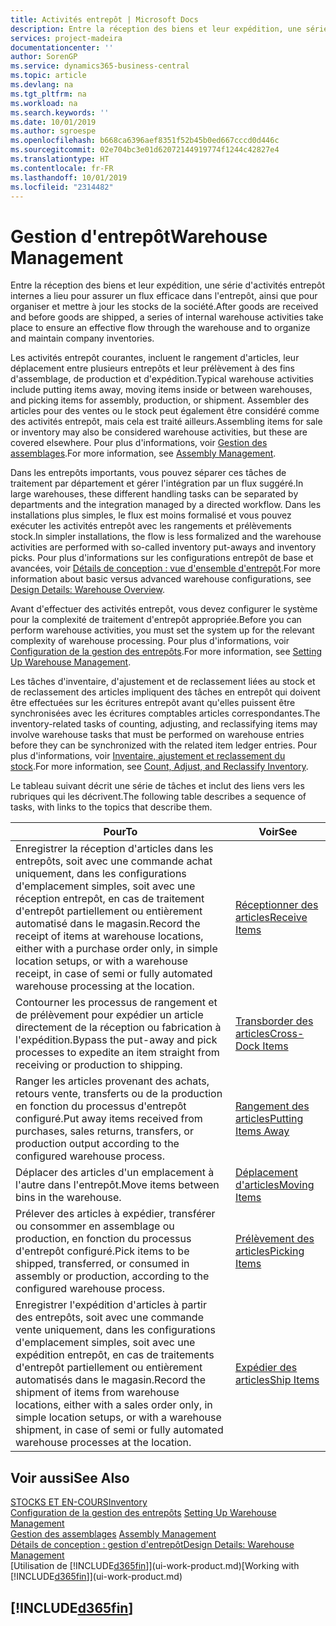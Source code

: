 ```yaml
---
title: Activités entrepôt | Microsoft Docs
description: Entre la réception des biens et leur expédition, une série d'activités entrepôt internes a lieu pour assurer un flux efficace dans l'entrepôt, ainsi que pour organiser et mettre à jour les stocks de la société.
services: project-madeira
documentationcenter: ''
author: SorenGP
ms.service: dynamics365-business-central
ms.topic: article
ms.devlang: na
ms.tgt_pltfrm: na
ms.workload: na
ms.search.keywords: ''
ms.date: 10/01/2019
ms.author: sgroespe
ms.openlocfilehash: b668ca6396aef8351f52b45b0ed667cccd0d446c
ms.sourcegitcommit: 02e704bc3e01d62072144919774f1244c42827e4
ms.translationtype: HT
ms.contentlocale: fr-FR
ms.lasthandoff: 10/01/2019
ms.locfileid: "2314482"
---
```

# <a name="warehouse-management"></a><span data-ttu-id="5b459-103">Gestion d'entrepôt</span><span class="sxs-lookup"><span data-stu-id="5b459-103">Warehouse Management</span></span>
<span data-ttu-id="5b459-104">Entre la réception des biens et leur expédition, une série d'activités entrepôt internes a lieu pour assurer un flux efficace dans l'entrepôt, ainsi que pour organiser et mettre à jour les stocks de la société.</span><span class="sxs-lookup"><span data-stu-id="5b459-104">After goods are received and before goods are shipped, a series of internal warehouse activities take place to ensure an effective flow through the warehouse and to organize and maintain company inventories.</span></span>

<span data-ttu-id="5b459-105">Les activités entrepôt courantes, incluent le rangement d'articles, leur déplacement entre plusieurs entrepôts et leur prélèvement à des fins d'assemblage, de production et d'expédition.</span><span class="sxs-lookup"><span data-stu-id="5b459-105">Typical warehouse activities include putting items away, moving items inside or between warehouses, and picking items for assembly, production, or shipment.</span></span> <span data-ttu-id="5b459-106">Assembler des articles pour des ventes ou le stock peut également être considéré comme des activités entrepôt, mais cela est traité ailleurs.</span><span class="sxs-lookup"><span data-stu-id="5b459-106">Assembling items for sale or inventory may also be considered warehouse activities, but these are covered elsewhere.</span></span> <span data-ttu-id="5b459-107">Pour plus d'informations, voir [Gestion des assemblages](assembly-assemble-items.md).</span><span class="sxs-lookup"><span data-stu-id="5b459-107">For more information, see [Assembly Management](assembly-assemble-items.md).</span></span>  

<span data-ttu-id="5b459-108">Dans les entrepôts importants, vous pouvez séparer ces tâches de traitement par département et gérer l'intégration par un flux suggéré.</span><span class="sxs-lookup"><span data-stu-id="5b459-108">In large warehouses, these different handling tasks can be separated by departments and the integration managed by a directed workflow.</span></span> <span data-ttu-id="5b459-109">Dans les installations plus simples, le flux est moins formalisé et vous pouvez exécuter les activités entrepôt avec les rangements et prélèvements stock.</span><span class="sxs-lookup"><span data-stu-id="5b459-109">In simpler installations, the flow is less formalized and the warehouse activities are performed with so-called inventory put-aways and inventory picks.</span></span> <span data-ttu-id="5b459-110">Pour plus d'informations sur les configurations entrepôt de base et avancées, voir [Détails de conception : vue d'ensemble d'entrepôt](design-details-warehouse-overview.md).</span><span class="sxs-lookup"><span data-stu-id="5b459-110">For more information about basic versus advanced warehouse configurations, see [Design Details: Warehouse Overview](design-details-warehouse-overview.md).</span></span>

<span data-ttu-id="5b459-111">Avant d'effectuer des activités entrepôt, vous devez configurer le système pour la complexité de traitement d'entrepôt appropriée.</span><span class="sxs-lookup"><span data-stu-id="5b459-111">Before you can perform warehouse activities, you must set the system up for the relevant complexity of warehouse processing.</span></span> <span data-ttu-id="5b459-112">Pour plus d'informations, voir [Configuration de la gestion des entrepôts](warehouse-setup-warehouse.md).</span><span class="sxs-lookup"><span data-stu-id="5b459-112">For more information, see [Setting Up Warehouse Management](warehouse-setup-warehouse.md).</span></span>

<span data-ttu-id="5b459-113">Les tâches d'inventaire, d'ajustement et de reclassement liées au stock et de reclassement des articles impliquent des tâches en entrepôt qui doivent être effectuées sur les écritures entrepôt avant qu'elles puissent être synchronisées avec les écritures comptables articles correspondantes.</span><span class="sxs-lookup"><span data-stu-id="5b459-113">The inventory-related tasks of counting, adjusting, and reclassifying items may involve warehouse tasks that must be performed on warehouse entries before they can be synchronized with the related item ledger entries.</span></span> <span data-ttu-id="5b459-114">Pour plus d'informations, voir [Inventaire, ajustement et reclassement du stock](inventory-how-count-adjust-reclassify.md).</span><span class="sxs-lookup"><span data-stu-id="5b459-114">For more information, see [Count, Adjust, and Reclassify Inventory](inventory-how-count-adjust-reclassify.md).</span></span>

 <span data-ttu-id="5b459-115">Le tableau suivant décrit une série de tâches et inclut des liens vers les rubriques qui les décrivent.</span><span class="sxs-lookup"><span data-stu-id="5b459-115">The following table describes a sequence of tasks, with links to the topics that describe them.</span></span>   

|<span data-ttu-id="5b459-116">**Pour**</span><span class="sxs-lookup"><span data-stu-id="5b459-116">**To**</span></span>|<span data-ttu-id="5b459-117">**Voir**</span><span class="sxs-lookup"><span data-stu-id="5b459-117">**See**</span></span>|  
|------------|-------------|  
|<span data-ttu-id="5b459-118">Enregistrer la réception d'articles dans les entrepôts, soit avec une commande achat uniquement, dans les configurations d'emplacement simples, soit avec une réception entrepôt, en cas de traitement d'entrepôt partiellement ou entièrement automatisé dans le magasin.</span><span class="sxs-lookup"><span data-stu-id="5b459-118">Record the receipt of items at warehouse locations, either with a purchase order only, in simple location setups, or with a warehouse receipt, in case of semi or fully automated warehouse processing at the location.</span></span>|[<span data-ttu-id="5b459-119">Réceptionner des articles</span><span class="sxs-lookup"><span data-stu-id="5b459-119">Receive Items</span></span>](warehouse-how-receive-items.md)|
|<span data-ttu-id="5b459-120">Contourner les processus de rangement et de prélèvement pour expédier un article directement de la réception ou fabrication à l'expédition.</span><span class="sxs-lookup"><span data-stu-id="5b459-120">Bypass the put-away and pick processes to expedite an item straight from receiving or production to shipping.</span></span>|[<span data-ttu-id="5b459-121">Transborder des articles</span><span class="sxs-lookup"><span data-stu-id="5b459-121">Cross-Dock Items</span></span>](warehouse-how-to-cross-dock-items.md)|    
|<span data-ttu-id="5b459-122">Ranger les articles provenant des achats, retours vente, transferts ou de la production en fonction du processus d'entrepôt configuré.</span><span class="sxs-lookup"><span data-stu-id="5b459-122">Put away items received from purchases, sales returns, transfers, or production output according to the configured warehouse process.</span></span>|[<span data-ttu-id="5b459-123">Rangement des articles</span><span class="sxs-lookup"><span data-stu-id="5b459-123">Putting Items Away</span></span>](warehouse-put-away-items.md)|
|<span data-ttu-id="5b459-124">Déplacer des articles d'un emplacement à l'autre dans l'entrepôt.</span><span class="sxs-lookup"><span data-stu-id="5b459-124">Move items between bins in the warehouse.</span></span>|[<span data-ttu-id="5b459-125">Déplacement d'articles</span><span class="sxs-lookup"><span data-stu-id="5b459-125">Moving Items</span></span>](warehouse-move-items.md)|
|<span data-ttu-id="5b459-126">Prélever des articles à expédier, transférer ou consommer en assemblage ou production, en fonction du processus d'entrepôt configuré.</span><span class="sxs-lookup"><span data-stu-id="5b459-126">Pick items to be shipped, transferred, or consumed in assembly or production, according to the configured warehouse process.</span></span>|[<span data-ttu-id="5b459-127">Prélèvement des articles</span><span class="sxs-lookup"><span data-stu-id="5b459-127">Picking Items</span></span>](warehouse-pick-items.md)|
|<span data-ttu-id="5b459-128">Enregistrer l'expédition d'articles à partir des entrepôts, soit avec une commande vente uniquement, dans les configurations d'emplacement simples, soit avec une expédition entrepôt, en cas de traitements d'entrepôt partiellement ou entièrement automatisés dans le magasin.</span><span class="sxs-lookup"><span data-stu-id="5b459-128">Record the shipment of items from warehouse locations, either with a sales order only, in simple location setups, or with a warehouse shipment, in case of semi or fully automated warehouse processes at the location.</span></span>|[<span data-ttu-id="5b459-129">Expédier des articles</span><span class="sxs-lookup"><span data-stu-id="5b459-129">Ship Items</span></span>](warehouse-how-ship-items.md)|  

## <a name="see-also"></a><span data-ttu-id="5b459-130">Voir aussi</span><span class="sxs-lookup"><span data-stu-id="5b459-130">See Also</span></span>  
[<span data-ttu-id="5b459-131">STOCKS ET EN-COURS</span><span class="sxs-lookup"><span data-stu-id="5b459-131">Inventory</span></span>](inventory-manage-inventory.md)  
<span data-ttu-id="5b459-132">[Configuration de la gestion des entrepôts](warehouse-setup-warehouse.md)   </span><span class="sxs-lookup"><span data-stu-id="5b459-132">[Setting Up Warehouse Management](warehouse-setup-warehouse.md)   </span></span>  
<span data-ttu-id="5b459-133">[Gestion des assemblages](assembly-assemble-items.md)  </span><span class="sxs-lookup"><span data-stu-id="5b459-133">[Assembly Management](assembly-assemble-items.md)  </span></span>  
[<span data-ttu-id="5b459-134">Détails de conception : gestion d'entrepôt</span><span class="sxs-lookup"><span data-stu-id="5b459-134">Design Details: Warehouse Management</span></span>](design-details-warehouse-management.md)  
<span data-ttu-id="5b459-135">[Utilisation de [!INCLUDE[d365fin](includes/d365fin_md.md)]](ui-work-product.md)</span><span class="sxs-lookup"><span data-stu-id="5b459-135">[Working with [!INCLUDE[d365fin](includes/d365fin_md.md)]](ui-work-product.md)</span></span>  

## [!INCLUDE[d365fin](includes/free_trial_md.md)]  
